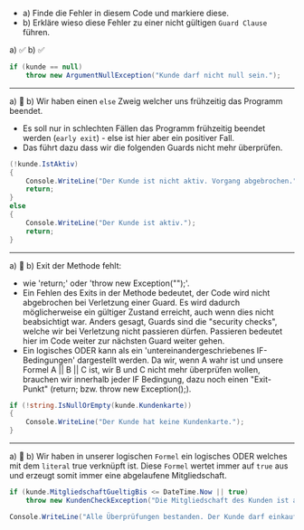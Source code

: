 ﻿- a) Finde die Fehler in diesem Code und markiere diese.
- b) Erkläre wieso diese Fehler zu einer nicht gültigen `Guard Clause` führen. 

a) ✅ b) ✅
```csharp
if (kunde == null)
    throw new ArgumentNullException("Kunde darf nicht null sein.");
```

---

a) 💢 
b) Wir haben einen ``else`` Zweig welcher uns frühzeitig das Programm beendet. 
* Es soll nur in schlechten Fällen das Programm frühzeitig beendet werden (``early exit``) - else ist hier aber ein positiver Fall.
* Das führt dazu dass wir die folgenden Guards nicht mehr überprüfen. 
```csharp
(!kunde.IstAktiv)
{
    Console.WriteLine("Der Kunde ist nicht aktiv. Vorgang abgebrochen.");
    return;
}
else 
{
    Console.WriteLine("Der Kunde ist aktiv.");
    return;
}
```

---

a) 💢 
b) Exit der Methode fehlt: 
  - wie 'return;' oder 'throw new Exception("");'. 
  - Ein Fehlen des Exits in der Methode bedeutet, der Code wird nicht abgebrochen bei Verletzung einer Guard.
     Es wird dadurch möglicherweise ein gültiger Zustand erreicht, auch wenn dies nicht beabsichtigt war. 
     Anders gesagt, Guards sind die "security checks", welche wir bei Verletzung nicht passieren dürfen. 
     Passieren bedeutet hier im Code weiter zur nächsten Guard weiter gehen.
  - Ein logisches ODER kann als ein 'untereinandergeschriebenes IF-Bedingungen' dargestellt werden. 
     Da wir, wenn A wahr ist und unsere Formel A || B || C ist, wir B und C nicht mehr überprüfen wollen, 
     brauchen wir innerhalb jeder IF Bedingung, dazu noch einen "Exit-Punkt" (return; bzw. throw new Exception();).

```csharp
if (!string.IsNullOrEmpty(kunde.Kundenkarte))
{
    Console.WriteLine("Der Kunde hat keine Kundenkarte.");
}
```

---

a) 💢
b) Wir haben in unserer logischen ``Formel`` ein logisches ODER welches mit dem ``literal`` true verknüpft ist. Diese ``Formel`` wertet immer auf ``true`` aus und erzeugt somit immer eine abgelaufene Mitgliedschaft.
```csharp
if (kunde.MitgliedschaftGueltigBis <= DateTime.Now || true)
    throw new KundenCheckException("Die Mitgliedschaft des Kunden ist abgelaufen.");

Console.WriteLine("Alle Überprüfungen bestanden. Der Kunde darf einkaufen!");
```